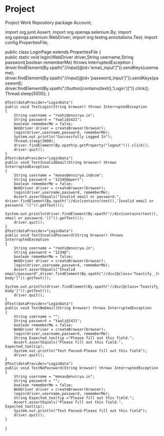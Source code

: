 # Project
Project Work Repository
package Account;

import org.junit.Assert;
import org.openqa.selenium.By;
import org.openqa.selenium.WebDriver;
import org.testng.annotations.Test;
import config.PropertiesFile;

public class LoginPage extends PropertiesFile 
{	
	public static void login(WebDriver driver,String username,String password,boolean rememberMe) throws InterruptedException
	   {    
		 driver.findElement(By.xpath("//input[@id='email_input']")).sendKeys(username);
	     driver.findElement(By.xpath("//input[@id='password_input']")).sendKeys(password);
	     driver.findElement(By.xpath("//button[contains(text(),'Login')]")).click();
	     Thread.sleep(5000);
	   }
	
	@Test(dataProvider="LoginData")
	public void TestLogin(String browser) throws InterruptedException 
	{	
		String username = "roohi@envirya.in";
    	String password = "Yaali@1421";
    	boolean rememberMe = false;
		WebDriver driver = createBrowser(browser);
		login(driver,username,password, rememberMe);
		System.out.println("Successfully Logged In");
		Thread.sleep(3000);
		driver.findElement(By.xpath(p.getProperty("logout"))).click();
		driver.quit();
	}
	@Test(dataProvider="LoginData")
	public void TestInvalidEmail(String browser) throws InterruptedException
	{	
		String username = "manav@envirya.in@com";
    	String password = "12345@qwert";
    	boolean rememberMe = false;
		WebDriver driver = createBrowser(browser);
		login(driver,username,password, rememberMe);
		Assert.assertEquals("Invalid email or password.", driver.findElement(By.xpath("//div[contains(text(),'Invalid email or password.')]")).getText());
		System.out.println(driver.findElement(By.xpath("//div[contains(text(),'Invalid email or password.')]")).getText());
		driver.quit();
	}  
    @Test(dataProvider="LoginData")
	public void TestInvalidPassword(String browser) throws InterruptedException 
	{	
    	String username = "roohi@envirya.in";
    	String password = "1234@";
    	boolean rememberMe = false;
		WebDriver driver = createBrowser(browser);
		login(driver,username,password, rememberMe); 
		Assert.assertEquals("Invalid email/password",driver.findElement(By.xpath("//div[@class='Toastify__toast-body']")).getText());
		System.out.println(driver.findElement(By.xpath("//div[@class='Toastify__toast-body']")).getText());
		driver.quit();
	}	
    @Test(dataProvider="LoginData")
	public void TestNoEmail(String browser) throws InterruptedException 
	{
    	String username = "";
    	String password = "Yaali@1421";
    	boolean rememberMe = false;
		WebDriver driver = createBrowser(browser);
		login(driver,username,password, rememberMe); 
    	String Expected_tooltip ="Please fill out this field.";
    	Assert.assertEquals("Please fill out this field.", Expected_tooltip);
    	System.out.println("Test Passed-Please fill out this field");
    	driver.quit();
    }	
    @Test(dataProvider="LoginData")	
	public void TestNoPassword(String browser) throws InterruptedException 
	{
    	String username = "manav@envirya.in";
    	String password = "";
    	boolean rememberMe = false;
    	WebDriver driver = createBrowser(browser);
    	login(driver,username,password, rememberMe);
		String Expected_tooltip ="Please fill out this field.";
		Assert.assertEquals("Please fill out this field.", Expected_tooltip);
		System.out.println("Test Passed-Please fill out this field");
		driver.quit();
	}
	  
}
